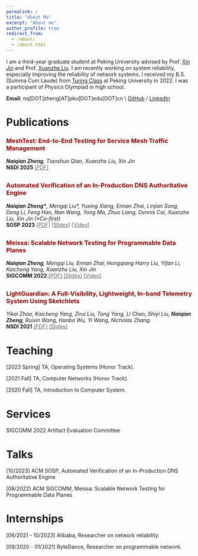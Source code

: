 ```yaml
---
permalink: /
title: "About Me"
excerpt: "About me"
author_profile: true
redirect_from: 
  - /about/
  - /about.html
---
```

I am a third-year graduate student at Peking University advised by Prof. [Xin Jin](https://xinjin.github.io/) and Prof. [Xuanzhe Liu](http://www.liuxuanzhe.com/). 
I am recently working on system reliability, especially improving the reliability of network systems.
I received my B.S. (Summa Cum Laude) from [Turing Class](https://cfcs.pku.edu.cn/english/research/turing_program/introduction1/index.htm) at Peking University in 2022. 
I was a participant of Physics Olympiad in high school.


**Email:** nq[DOT]zheng[AT]pku[DOT]edu[DOT]cn \\
[GitHub](https://github.com/NaturezzZ)
 / [LinkedIn](https://www.linkedin.com/in/naiqian-zheng-05b36b1a5/)

Publications
======
<div style="margin-bottom: 30px;">
    <h3 style="color: #8B0000; font-weight: bold;">MeshTest: End-to-End Testing for Service Mesh Traffic Management</h3>
    <em><strong>Naiqian Zheng</strong>, Tiaoshuo Qiao, Xuanzhe Liu, Xin Jin</em><br>
    <strong>NSDI 2025</strong> <a href="./files/NSDI25-MeshTest.pdf" style="color: #636363;">[PDF]</a>
</div>

<div style="margin-bottom: 30px;">
    <h3 style="color: #8B0000; font-weight: bold;">Automated Verification of an In-Production DNS Authoritative Engine</h3>
    <em><strong>Naiqian Zheng*</strong>, Mengqi Liu*, Yuxing Xiang, Ennan Zhai, Linjian Song, Dong Li, Feng Han, Nan Wang, Yong Ma, Zhuo Liang, Dennis Cai, Xuanzhe Liu, Xin Jin (*Co-first)</em><br>
    <strong>SOSP 2023</strong> <a href="./files/SOSP23-DNSV.pdf" style="color: #636363;">[PDF]</a> <a href="./files/SOSP23-DNSV-Slides.pdf" style="color: #636363;">[Slides]</a> <a href="https://www.youtube.com/watch?v=Ya7YOWtdWMQ" style="color: #636363;">[Video]</a>
</div>

<div style="margin-bottom: 30px;">
    <h3 style="color: #8B0000; font-weight: bold;">Meissa: Scalable Network Testing for Programmable Data Planes</h3>
    <em><strong>Naiqian Zheng</strong>, Mengqi Liu, Ennan Zhai, Hongqiang Harry Liu, Yifan Li, Kaicheng Yang, Xuanzhe Liu, Xin Jin</em><br>
    <strong>SIGCOMM 2022</strong> <a href="./files/SIGCOMM22-Meissa.pdf" style="color: #636363;">[PDF]</a> <a href="./files/SIGCOMM22-Meissa-Slides.pdf" style="color: #636363;">[Slides]</a> <a href="https://www.youtube.com/watch?v=TMmq4w4rB_s" style="color: #636363;">[Video]</a>
</div>

<div style="margin-bottom: 30px;">
    <h3 style="color: #8B0000; font-weight: bold;">LightGuardian: A Full-Visibility, Lightweight, In-band Telemetry System Using Sketchlets</h3>
    <em>Yikai Zhao, Kaicheng Yang, Zirui Liu, Tong Yang, Li Chen, Shiyi Liu, <strong>Naiqian Zheng</strong>, Ruixin Wang, Hanbo Wu, Yi Wang, Nicholas Zhang.</em><br>
    <strong>NSDI 2021</strong> <a href="./files/NSDI21-LightGuardian.pdf" style="color: #636363;">[PDF]</a> <a href="./files/NSDI21-LightGuardian-Slides.pdf" style="color: #636363;">[Slides]</a>
</div>

Teaching
======
[2023 Spring] TA, Operating Systems (Honor Track).

[2021 Fall] TA, Computer Networks (Honor Track).

[2020 Fall] TA, Introduction to Computer System.

Services
======
SIGCOMM 2022 Artifact Evaluation Committee

Talks
======
[10/2023] ACM SOSP, Automated Verification of an In-Production DNS Authoritative Engine

[08/2022] ACM SIGCOMM, Meissa: Scalable Network Testing for Programmable Data Planes

  
Internships
======
[06/2021 - 10/2023] Alibaba, Researcher on network reliability.

[09/2020 - 01/2021] ByteDance, Researcher on programmable network.
